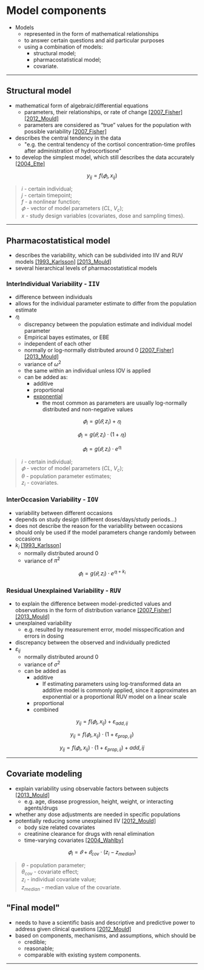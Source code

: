 # Model components

* Models
    * represented in the form of mathematical relationships 
    * to answer certain questions and aid particular purposes 
    * using a combination of models:
        * structural model;
        * pharmacostatistical model;
        * covariate.

---

## Structural model
* mathematical form of algebraic/differential equations 
    * parameters, their relationships, or rate of change [[2007_Fisher]](https://www.scribd.com/document/319808093/Shafer-Nonmem-2) [[2012_Mould]](https://doi.org/10.1038%2Fpsp.2012.4)
    * parameters are considered as “true” values for the population with possible variability [[2007_Fisher]](https://www.scribd.com/document/319808093/Shafer-Nonmem-2)
* describes the central tendency in the data
    + "e.g. the central tendency of the cortisol concentration-time profiles after administration of hydrocortisone"
* to develop the simplest model, which still describes the data accurately [[2004_Ette]](https://doi.org/10.1345/aph.1d374)

$$y_{ij}=f(𝜙_{i},  x_{ij})$$ 
> $i$ - certain individual;<br>
> $j$ - certain timepoint;<br>
> $f$ - a nonlinear function;<br>
> $𝜙$ - vector of model parameters ($CL$, $V_c$);<br>
> $x$ - study design variables (covariates, dose and sampling times).

---

## Pharmacostatistical model
* describes the variability, which can be subdivided into IIV and RUV models [[1993_Karlsson]](https://doi.org/10.1007/bf01113502) [[2013_Mould]](https://doi.org/10.1038/psp.2013.14)
* several hierarchical levels of pharmacostatistical models

### InterIndividual Variability - <kbd>**IIV**</kbd>
* difference between individuals
* allows for the individual parameter estimate to differ from the population estimate
* $𝜂_i$
    + discrepancy between the population estimate and individual model parameter
    + Empirical bayes estimates, or EBE
    + independent of each other 
    + normally or log-normally distributed around 0 [[2007_Fisher]](https://www.scribd.com/document/319808093/Shafer-Nonmem-2) [[2013_Mould]](https://doi.org/10.1038/psp.2013.14)
    + variance of $ω^2$ 
    + the same within an individual unless IOV is applied
    + can be added as:
        - additive
        - proportional
        - <u>exponential</u>
            - the most common as parameters are usually log-normally distributed and non-negative values

$$𝜙_{i}=g(𝜃,  z_{i}) + 𝜂_i$$

$$𝜙_{i}=g(𝜃,  z_{i}) \cdot (1+ 𝜂_i)$$

$$𝜙_{i}=g(𝜃,  z_{i}) \cdot e^{𝜂_i}$$

> $i$ - certain individual;<br>
> $𝜙$ - vector of model parameters ($CL$, $V_c$);<br>
> $θ$ - population parameter estimates;<br>
> $z_{i}$ - covariates.

### InterOccasion Variability - <kbd>**IOV**</kbd>
* variability between different occasions
* depends on study design (different doses/days/study periods...)
* does not describe the reason for the variability between occasions
* should only be used if the model parameters change randomly between occasions
* $k_i$ [[1993_Karlsson]](https://doi.org/10.1007/bf01113502)
    + normally distributed around 0 
    + variance of $π^2$

$$𝜙_{i}=g(𝜃,  z_{i}) \cdot e^{𝜂_i+k_i}$$

### Residual Unexplained Variability - <kbd>**RUV**</kbd>
* to explain the difference between model-predicted values and observations in the form of distribution variance [[2007_Fisher]](https://www.scribd.com/document/319808093/Shafer-Nonmem-2) [[2013_Mould]](https://doi.org/10.1038/psp.2013.14)
* unexplained variability
    + e.g. resulted by measurement error, model misspecification and errors in dosing
* discrepancy between the observed and individually predicted
* $ε_{ij}$
    + normally distributed around 0 
    + variance of $σ^2$
    + can be added as
        + additive
            + If estimating parameters using log-transformed data an additive model is commonly applied, since it approximates an exponential or a proportional RUV model on a linear scale
        + proportional
        + combined

$$y_{ij}=f(𝜙_{i},  x_{ij}) + ε_{add,ij}$$

$$y_{ij}=f(𝜙_{i},  x_{ij}) \cdot (1+ ε_{prop,ij})$$

$$y_{ij}=f(𝜙_{i},  x_{ij}) \cdot (1+ ε_{prop,ij}) + {add,ij}$$

---

## Covariate modeling
* explain variability using observable factors between subjects [[2013_Mould]](https://doi.org/10.1038/psp.2013.14)
    * e.g. age, disease progression, height, weight, or interacting agents/drugs 
* whether any dose adjustments are needed in specific populations
* potentially reducing some unexplained IIV [[2012_Mould]](https://doi.org/10.1038%2Fpsp.2012.4)
    + body size related covariates
    + creatinine clearance for drugs with renal elimination
    + time-varying covariates [[2004_Wahlby]](https://doi.org/10.1111%2Fj.1365-2125.2004.02170.x)

$$𝜙_{i}=𝜃 + 𝜃_{cov} \cdot (z_{i}-z_{median})$$
> $θ$ - population parameter;<br>
> $θ_{cov}$ - covariate effect;<br>
> $z_{i}$ - individual covariate value;<br>
> $z_{median}$ - median value of the covariate.

## "Final model"
* needs to have a scientific basis and descriptive and predictive power to address given clinical questions [[2012_Mould]](https://doi.org/10.1038%2Fpsp.2012.4)
* based on components, mechanisms, and assumptions, which should be 
    * credible;
    * reasonable; 
    * comparable with existing system components.

---

